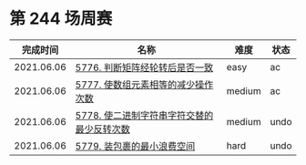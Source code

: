 # 第 244 场周赛

**完成时间**|**名称**|**难度**|**状态**
------------|--------|--------|--------
2021.06.06|[5776. 判断矩阵经轮转后是否一致](./5776.%20判断矩阵经轮转后是否一致)|easy|ac
2021.06.06|[5777. 使数组元素相等的减少操作次数](./5777.%20使数组元素相等的减少操作次数)|medium|ac
2021.06.06|[5778. 使二进制字符串字符交替的最少反转次数](./5778.%20使二进制字符串字符交替的最少反转次数)|medium|undo
2021.06.06|[5779. 装包裹的最小浪费空间](./5779.%20装包裹的最小浪费空间)|hard|undo
